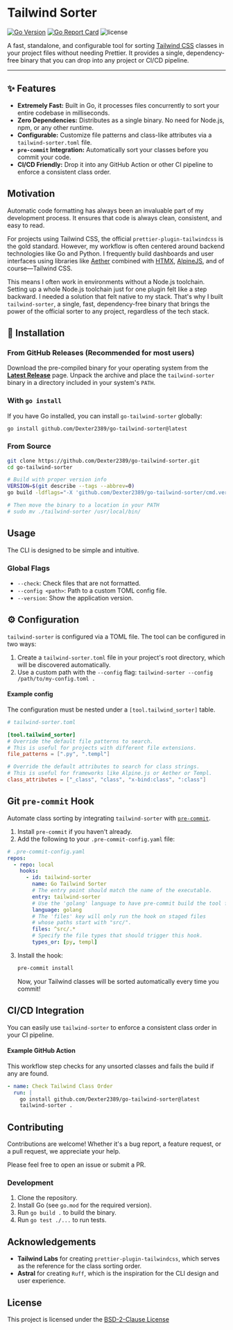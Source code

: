 # Tailwind Sorter

[![Go Version](https://img.shields.io/badge/go-1.18+-blue.svg)](https://go.dev/dl/)
[![Go Report Card](https://goreportcard.com/badge/github.com/Dexter2389/go-tailwind-sorter)](https://goreportcard.com/report/github.com/Dexter2389/go-tailwind-sorter)
![license](https://img.shields.io/badge/license-BSD--2--Clause-brightgreen)

A fast, standalone, and configurable tool for sorting [Tailwind CSS](https://tailwindcss.com/) classes in your project files without needing Prettier. It provides a single, dependency-free binary that you can drop into any project or CI/CD pipeline.

---

## ✨ Features

-   **Extremely Fast:** Built in Go, it processes files concurrently to sort your entire codebase in milliseconds.
-   **Zero Dependencies:** Distributes as a single binary. No need for Node.js, npm, or any other runtime.
-   **Configurable:** Customize file patterns and class-like attributes via a `tailwind-sorter.toml` file.
-   **`pre-commit` Integration:** Automatically sort your classes before you commit your code.
-   **CI/CD Friendly:** Drop it into any GitHub Action or other CI pipeline to enforce a consistent class order.

## Motivation

Automatic code formatting has always been an invaluable part of my development process. It ensures that code is always clean, consistent, and easy to read.

For projects using Tailwind CSS, the official `prettier-plugin-tailwindcss` is the gold standard. However, my workflow is often centered around backend technologies like Go and Python. I frequently build dashboards and user interfaces using libraries like [Aether](https://github.com/pyaether) combined with [HTMX](https://htmx.org/), [AlpineJS](https://alpinejs.dev), and of course—Tailwind CSS.

This means I often work in environments without a Node.js toolchain. Setting up a whole Node.js toolchain just for one plugin felt like a step backward. I needed a solution that felt native to my stack. That's why I built `tailwind-sorter`, a single, fast, dependency-free binary that brings the power of the official sorter to any project, regardless of the tech stack.

## 🚀 Installation

### From GitHub Releases (Recommended for most users)

Download the pre-compiled binary for your operating system from the [**Latest Release**](https://github.com/Dexter2389/go-tailwind-sorter/releases/latest) page. Unpack the archive and place the `tailwind-sorter` binary in a directory included in your system's `PATH`.

### With `go install`

If you have Go installed, you can install `go-tailwind-sorter` globally:
```bash
go install github.com/Dexter2389/go-tailwind-sorter@latest
```

### From Source

```bash
git clone https://github.com/Dexter2389/go-tailwind-sorter.git
cd go-tailwind-sorter

# Build with proper version info
VERSION=$(git describe --tags --abbrev=0)
go build -ldflags="-X 'github.com/Dexter2389/go-tailwind-sorter/cmd.version=${VERSION}'" -o tailwind-sorter .

# Then move the binary to a location in your PATH
# sudo mv ./tailwind-sorter /usr/local/bin/
```

## Usage

The CLI is designed to be simple and intuitive.

### Global Flags

-   `--check`: Check files that are not formatted.
-   `--config <path>`: Path to a custom TOML config file.
-   `--version`: Show the application version.

## ⚙️ Configuration

`tailwind-sorter` is configured via a TOML file. The tool can be configured in two ways:

1.  Create a `tailwind-sorter.toml` file in your project's root directory, which will be discovered automatically.
2.  Use a custom path with the `--config` flag: `tailwind-sorter --config /path/to/my-config.toml .`

#### Example config

The configuration must be nested under a `[tool.tailwind_sorter]` table.

```toml
# tailwind-sorter.toml

[tool.tailwind_sorter]
# Override the default file patterns to search.
# This is useful for projects with different file extensions.
file_patterns = [".py", ".templ"]

# Override the default attributes to search for class strings.
# This is useful for frameworks like Alpine.js or Aether or Templ.
class_attributes = ["_class", "class", "x-bind:class", ":class"]
```

## Git `pre-commit` Hook

Automate class sorting by integrating `tailwind-sorter` with [`pre-commit`](https://pre-commit.com/).

1.  Install `pre-commit` if you haven't already.
2.  Add the following to your `.pre-commit-config.yaml` file:

```yaml
# .pre-commit-config.yaml
repos:
  - repo: local
    hooks:
      - id: tailwind-sorter
        name: Go Tailwind Sorter
        # The entry point should match the name of the executable.
        entry: tailwind-sorter
        # Use the 'golang' language to have pre-commit build the tool from source.
        language: golang
        # The 'files' key will only run the hook on staged files
        # whose paths start with "src/".
        files: ^src/.*
        # Specify the file types that should trigger this hook.
        types_or: [py, templ]
```

3. Install the hook:
   ```bash
   pre-commit install
   ```

   Now, your Tailwind classes will be sorted automatically every time you commit!

## CI/CD Integration

You can easily use `tailwind-sorter` to enforce a consistent class order in your CI pipeline.

#### Example GitHub Action

This workflow step checks for any unsorted classes and fails the build if any are found.

```yaml
- name: Check Tailwind Class Order
  run: |
    go install github.com/Dexter2389/go-tailwind-sorter@latest
    tailwind-sorter .
```

## Contributing

Contributions are welcome! Whether it's a bug report, a feature request, or a pull request, we appreciate your help.

Please feel free to open an issue or submit a PR.

### Development

1. Clone the repository.
2. Install Go (see `go.mod` for the required version).
3. Run `go build .` to build the binary.
4. Run `go test ./...` to run tests.

## Acknowledgements

-   **Tailwind Labs** for creating `prettier-plugin-tailwindcss`, which serves as the reference for the class sorting order.
-   **Astral** for creating `Ruff`, which is the inspiration for the CLI design and user experience.

## License

This project is licensed under the [BSD-2-Clause License](./LICENSE.md)